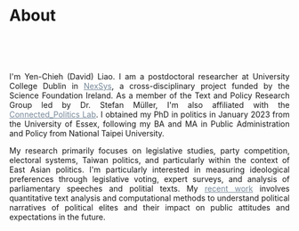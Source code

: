 # About


<br/><br> <br> 


<div style="text-align: justify">



I'm Yen-Chieh (David) Liao. I am a postdoctoral researcher at University College Dublin in <a href="https://www.nexsys-energy.ie/about-nexsys/" style="color: #778899; text-decoration: underline;">NexSys</a>, a cross-disciplinary project funded by the Science Foundation Ireland. As a member of the Text and Policy Research Group led by Dr. Stefan Müller, I'm also affiliated with the <a href="https://www.ucd.ie/connected_politics/people/academicstaff/" style="color: #778899; text-decoration: underline;">Connected_Politics Lab</a>. I obtained my PhD in politics in January 2023 from the University of Essex, following my BA and MA in Public Administration and Policy from National Taipei University.


 My research primarily focuses on legislative studies, party competition, electoral systems, Taiwan politics, and particularly within the context of East Asian politics. I'm particularly interested in measuring ideological preferences through legislative voting, expert surveys, and analysis of parliamentary speeches and politial texts. My  <a href="https://davidycliao.github.io/research/" style="color: #778899; text-decoration: underline;">recent work</a> involves quantitative text analysis and computational methods to understand political narratives of political elites and their impact on public attitudes and expectations in the future.



<!-- In my final year, I also served as a predoctoral fellow with <a href="https://www.uni-bamberg.de/vp-forschung/" style="color: #2F4F4F;">Prof. Thomas Saalfeld</a> at the University of Bamberg, Germany, working on the  <span style="color:#778899; text-decoration: underline;">Legislators between Accountability and Collective Agency</span> project. Before joining UCD, I had a brief postdoctoral stint at Global Studies in Aarhus University. -->



<!-- My main research interests include legislative studies, party competition, representative behavior, and electoral systems. I have a specific interest in the measurement of ideological preferences through methods such as legislative voting, expert surveys, and the analysis of parliamentary speeches. My recent research agenda focuses on quantitative text analysis and computational methods to gain a deeper understanding of how political elites position themselves through their political narratives. In addition, I explore how these narratives influence political behaviors and shape the attitudes and expectations of the masses concerning the future. -->


<!-- 
---
Embiyax Su Hug (太魯閣族語 Hello),  <img src="https://user-images.githubusercontent.com/1303154/88677602-1635ba80-d120-11ea-84d8-d263ba5fc3c0.gif" width="25" height="25" alt="hi">

我目前於[<span style="color:#778899">**丹麥奧胡斯大學文化與社會學院全球事務研究系**</span>](https://pure.au.dk/portal/en/persons/yenchieh-liao(0a64ba05-9c47-40b2-8ff6-c3d8aeab26f7).html)擔任博士後研究人員。在加入奧胡斯大學之前，也參與[<span style="color:#778899">**德國班貝格大學政治系比較政治研究中心**</span>](https://projectlacan.wordpress.com/team/)，協助執行德國與英國議會質詢資料之搜集、建立與自然語言分析之工作。 在碩士求學階段，關注台灣原住民族群政治、大族政治、資源分配與競爭等議題。在博士論文主題方面，我學習利用計算機社會科學方法，分析選舉制度如何改變台灣政黨競爭與肉桶立法代表行為，該論文計畫也獲得[<span style="color:#778899">**110年度台灣科技部人文及社會科學研究海外人才培育計畫**</span>](https://www.stpi.narl.org.tw/public/show?id=4b1141647ad2a353017af136d1ae0fa5)。 與此同時，也結合文本分析技術研究當代中國政治，以及利用開源預預訓練模型，分析社會運動及其對民主參與價值的影響。空閒之餘，喜歡跟我的伴侶研究如何做地道的重慶料理。 若同為原住民，未來也計畫繼續升學或出國進修，歡迎與我聯繫，希望能藉由過往的學習歷程提供個人淺見及協助。 -->





<div style="text-align: center">


<!-- [![Linkedin Badge](https://img.shields.io/badge/linkedin-0077B5?style=for-the-badge&logo=linkedin&logoColor=white)](https://www.linkedin.com/authwall?trk=gf&trkInfo=AQERrkO9JeuxgQAAAYGIXxZw-IMriZ16fxaCyQ9B4fcr8SgrQXFIA4WvPBytf98cJPl4KsPT6KiRHzqt-s3Ozl8_IoJ8cn9_lBY1_kQiozmVJV_bXf0xolwYZIIc_TwCBrvqjMU=&original_referer=https://davidycliao.github.io/&sessionRedirect=https%3A%2F%2Fwww.linkedin.com%2Fin%2Fdavid-yen-chieh-liao-51a0a3168%2F)
[![Twitter Badge](https://img.shields.io/badge/twitter-1DA1F2?style=for-the-badge&logo=twitter&logoColor=white)](https://twitter.com/liaoyenchieh)
[![Mail Badge](https://img.shields.io/badge/Gmail-D14836?style=for-the-badge&logo=gmail&logoColor=white)](mailto:davidycliao@gamil.com) -->


</div>

